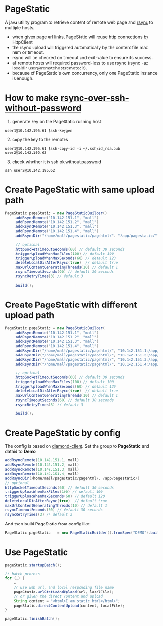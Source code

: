 PageStatic
==========

A java utility program to retrieve content of remote web page and [rsync](http://coolshell.cn/articles/7425.html) to multiple hosts.

+ when given page url links, PageStatic will reuse http connections by HttpClient.
+ the rsync upload will triggered automatically by the content file max num or timeout.
+ rsync will be checked on timeout and exit-value to ensure its success.
+ all remote hosts will required password-less to use rsync (rsync -az localdir user@remotehost:remotedir).
+ because of PageStatic's own concurrency, only one PageStatic instance is enough.

# How to make [rsync-over-ssh-without-password](http://www.thegeekstuff.com/2011/07/rsync-over-ssh-without-password/)

1. generate key on the PageStatic running host
```
user1@10.142.195.61 $ssh-keygen
```
2. copy the key to the remotes
```
user1@10.142.195.61 $ssh-copy-id -i ~/.ssh/id_rsa.pub user2@10.142.195.62
```
3. check whether it is ssh ok without password
```
ssh user2@10.142.195.62
```

# Create PageStatic with same upload path

```java
PageStatic pageStatic = new PageStaticBuilder()
    .addRsyncRemote("10.142.151.1", "mall")
	.addRsyncRemote("10.142.151.2", "mall")
	.addRsyncRemote("10.142.151.3", "mall")
	.addRsyncRemote("10.142.151.4", "mall")
	.addRsyncDir("/home/mall/pagestatic/pagehtml/", "/app/pagestatic/")
	
	 // optional
	.httpSocketTimeoutSeconds(60) // default 30 seconds
	.triggerUploadWhenMaxFiles(100) // default 100
	.triggerUploadWhenMaxSeconds(60) // default 120
	.deleteLocalDirAfterRsync(true)  // default true
	.maxUrlContentGeneratingThreads(10) // default 1
	.rsyncTimeoutSeconds(60) // default 30 seconds
	.rsyncRetryTimes(3) // default 3
	
	.build();
```
# Create PageStatic with different upload path

```java
PageStatic pageStatic = new PageStaticBuilder(
	.addRsyncRemote("10.142.151.1", "mall")
	.addRsyncRemote("10.142.151.2", "mall")
	.addRsyncRemote("10.142.151.3", "mall")
	.addRsyncRemote("10.142.151.4", "mall")
	.addRsyncDir("/home/mall/pagestatic/pagehtml/", "10.142.151.1:/app/pagestatic1/")
	.addRsyncDir("/home/mall/pagestatic/pagehtml/", "10.142.151.2:/app/pagestatic2/")
	.addRsyncDir("/home/mall/pagestatic/pagehtml/", "10.142.151.3:/app/pagestatic3/")
	.addRsyncDir("/home/mall/pagestatic/pagehtml/", "10.142.151.4:/app/pagestatic4/")

     // optional
    .httpSocketTimeoutSeconds(60) // default 30 seconds
    .triggerUploadWhenMaxFiles(100) // default 100
    .triggerUploadWhenMaxSeconds(60) // default 120
    .deleteLocalDirAfterRsync(true)  // default true
    .maxUrlContentGeneratingThreads(10) // default 1
    .rsyncTimeoutSeconds(60) // default 30 seconds
    .rsyncRetryTimes(3) // default 3

    .build();
```

# Create PageStatic by config

The config is based on [diamond-client](https://github.com/bingoohuang/diamond-miner).
Set the group to **PageStatic** and dataid to **Demo**


```java
addRsyncRemote(10.142.151.1, mall)
addRsyncRemote(10.142.151.2, mall)
addRsyncRemote(10.142.151.3, mall)
addRsyncRemote(10.142.151.4, mall)
addRsyncDir(/home/mall/pagestatic/pagehtml/, /app/pagestatic/)
// optional
httpSocketTimeoutSeconds(60) // default 30 seconds
triggerUploadWhenMaxFiles(100) // default 100
triggerUploadWhenMaxSeconds(60) // default 120
deleteLocalDirAfterRsync(true)  // default true
maxUrlContentGeneratingThreads(10) // default 1
rsyncTimeoutSeconds(60) // default 30 seconds
rsyncRetryTimes(3) // default 3
```

And then build PageStatic from config like:

```java
PageStatic pageStatic 	= new PageStaticBuilder().fromSpec("DEMO").build();		
```


# Use PageStatic

```java
pageStatic.startupBatch();

// batch process
for (…) {
 	…
	// use web url, and local responding file name
	pageStatic.urlStaticAndUpload(url, localFile);
	// or given the direct content and upload
	String content = "<html>I am static html</html>";
	pageStatic.directContentUpload(content, localFile);
}

pageStatic.finishBatch();
```
